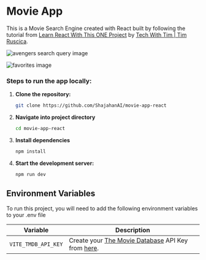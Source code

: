 # Movie App

This is a Movie Search Engine created with React built by following the tutorial from [Learn React With This ONE Project](https://www.youtube.com/watch?v=G6D9cBaLViA&t=5363s) by [Tech With Tim | Tim Ruscica](https://www.youtube.com/@TechWithTim).


![avengers search query image](https://github.com/ShajahanAI/movie-app-react/blob/20bdbe1c33faf1325e3444a597cfcdfdb3524a56/screenshots/scrsht-home-avengers.png)

![favorites image](https://github.com/ShajahanAI/movie-app-react/blob/20bdbe1c33faf1325e3444a597cfcdfdb3524a56/screenshots/scrsht-favorites.png)


### Steps to run the app locally:

1. **Clone the repository:**

   ```bash
   git clone https://github.com/ShajahanAI/movie-app-react

2. **Navigate into project directory**

    ```bash
    cd movie-app-react

3. **Install dependencies**

    ```bash
    npm install

4. **Start the development server:**

    ```bash
    npm run dev

## Environment Variables

To run this project, you will need to add the following environment variables to your .env file

| **Variable**              | **Description**                                                                                                                                 |
|---------------------------|-------------------------------------------------------------------------------------------------------------------------------------------------|
| `VITE_TMDB_API_KEY`        | Create your [The Movie Database](https://www.themoviedb.org/) API Key from [here](https://developer.themoviedb.org/reference/intro/getting-started). |


